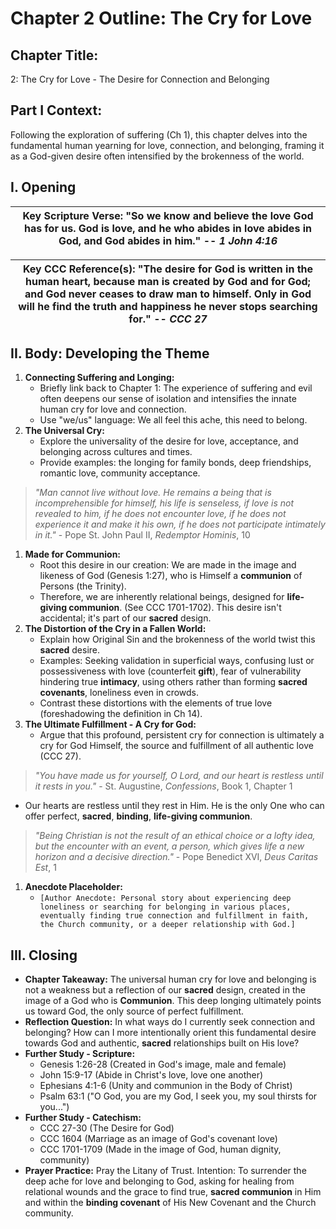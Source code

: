 # Chapter 2 Outline: The Cry for Love

## Chapter Title:

2: The Cry for Love - The Desire for Connection and Belonging

## Part I Context:

Following the exploration of suffering (Ch 1), this chapter delves into the fundamental human yearning for love, connection, and belonging, framing it as a God-given desire often intensified by the brokenness of the world.

## I. Opening

| **Key Scripture Verse**: "So we know and believe the love God has for us. God is love, and he who abides in love abides in God, and God abides in him." -- _1 John 4:16_ |
| --- |

| **Key CCC Reference(s)**: "The desire for God is written in the human heart, because man is created by God and for God; and God never ceases to draw man to himself. Only in God will he find the truth and happiness he never stops searching for." -- _CCC 27_ |
| --- |

## II. Body: Developing the Theme

1.  **Connecting Suffering and Longing:**
    *   Briefly link back to Chapter 1: The experience of suffering and evil often deepens our sense of isolation and intensifies the innate human cry for love and connection.
    *   Use "we/us" language: We all feel this ache, this need to belong.
2.  **The Universal Cry:**
    *   Explore the universality of the desire for love, acceptance, and belonging across cultures and times.
    *   Provide examples: the longing for family bonds, deep friendships, romantic love, community acceptance.

> _"Man cannot live without love. He remains a being that is incomprehensible for himself, his life is senseless, if love is not revealed to him, if he does not encounter love, if he does not experience it and make it his own, if he does not participate intimately in it."_ - Pope St. John Paul II, _Redemptor Hominis_, 10

1.  **Made for Communion:**
    *   Root this desire in our creation: We are made in the image and likeness of God (Genesis 1:27), who is Himself a **communion** of Persons (the Trinity).
    *   Therefore, we are inherently relational beings, designed for **life-giving communion**. (See CCC 1701-1702). This desire isn't accidental; it's part of our **sacred** design.
2.  **The Distortion of the Cry in a Fallen World:**
    *   Explain how Original Sin and the brokenness of the world twist this **sacred** desire.
    *   Examples: Seeking validation in superficial ways, confusing lust or possessiveness with love (counterfeit **gift**), fear of vulnerability hindering true **intimacy**, using others rather than forming **sacred covenants**, loneliness even in crowds.
    *   Contrast these distortions with the elements of true love (foreshadowing the definition in Ch 14).
3.  **The Ultimate Fulfillment - A Cry for God:**
    *   Argue that this profound, persistent cry for connection is ultimately a cry for God Himself, the source and fulfillment of all authentic love (CCC 27).

> _"You have made us for yourself, O Lord, and our heart is restless until it rests in you."_ - St. Augustine, _Confessions_, Book 1, Chapter 1

*   Our hearts are restless until they rest in Him. He is the only One who can offer perfect, **sacred**, **binding**, **life-giving communion**.

> _"Being Christian is not the result of an ethical choice or a lofty idea, but the encounter with an event, a person, which gives life a new horizon and a decisive direction."_ - Pope Benedict XVI, _Deus Caritas Est_, 1

1.  **Anecdote Placeholder:**
    *   `[Author Anecdote: Personal story about experiencing deep loneliness or searching for belonging in various places, eventually finding true connection and fulfillment in faith, the Church community, or a deeper relationship with God.]`

## III. Closing

*   **Chapter Takeaway:** The universal human cry for love and belonging is not a weakness but a reflection of our **sacred** design, created in the image of a God who is **Communion**. This deep longing ultimately points us toward God, the only source of perfect fulfillment.
*   **Reflection Question:** In what ways do I currently seek connection and belonging? How can I more intentionally orient this fundamental desire towards God and authentic, **sacred** relationships built on His love?
*   **Further Study - Scripture:**
    *   Genesis 1:26-28 (Created in God's image, male and female)
    *   John 15:9-17 (Abide in Christ's love, love one another)
    *   Ephesians 4:1-6 (Unity and communion in the Body of Christ)
    *   Psalm 63:1 ("O God, you are my God, I seek you, my soul thirsts for you...")
*   **Further Study - Catechism:**
    *   CCC 27-30 (The Desire for God)
    *   CCC 1604 (Marriage as an image of God's covenant love)
    *   CCC 1701-1709 (Made in the image of God, human dignity, community)
*   **Prayer Practice:** Pray the Litany of Trust. Intention: To surrender the deep ache for love and belonging to God, asking for healing from relational wounds and the grace to find true, **sacred communion** in Him and within the **binding covenant** of His New Covenant and the Church community.
